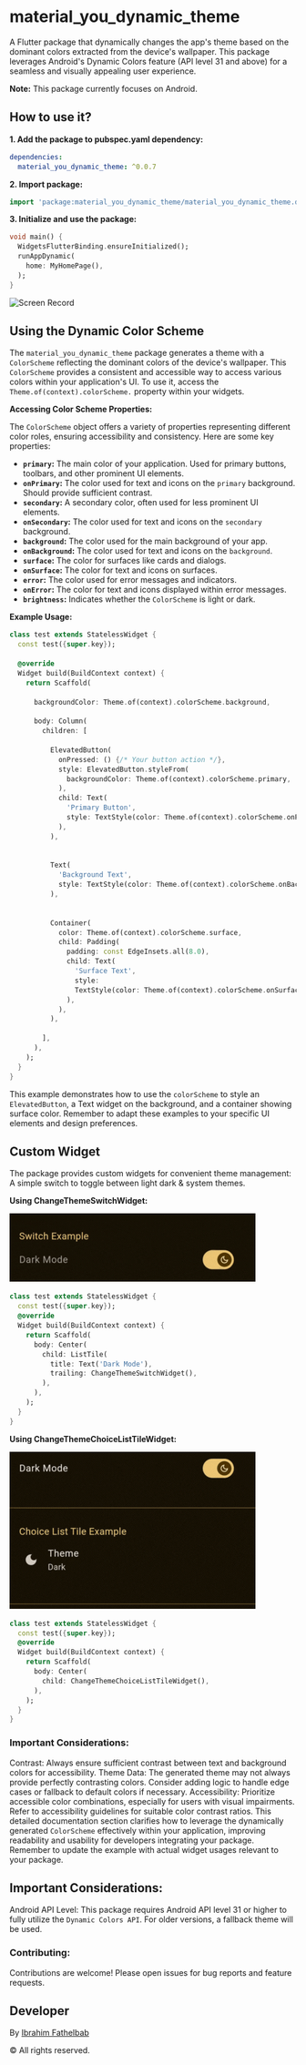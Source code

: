 # material_you_dynamic_theme

A Flutter package that dynamically changes the app's theme based on the dominant colors extracted from the device's wallpaper. This package leverages Android's Dynamic Colors feature (API level 31 and above) for a seamless and visually appealing user experience.

**Note:** This package currently focuses on Android.



## How to use it?
**1.  Add the package to pubspec.yaml dependency:**

```yaml
dependencies:
  material_you_dynamic_theme: ^0.0.7
```

**2. Import package:**

```dart
import 'package:material_you_dynamic_theme/material_you_dynamic_theme.dart';
```

**3. Initialize and use the package:**

```dart
void main() {
  WidgetsFlutterBinding.ensureInitialized();
  runAppDynamic(
    home: MyHomePage(),
  );
}
```

![Screen Record](https://raw.githubusercontent.com/AKB0N/material_you_dynamic_theme/refs/heads/main/screenshots/screen.gif)

## Using the Dynamic Color Scheme

The `material_you_dynamic_theme` package generates a theme with a `ColorScheme` reflecting the dominant colors of the device's wallpaper.  This `ColorScheme` provides a consistent and accessible way to access various colors within your application's UI.  To use it, access the `Theme.of(context).colorScheme.` property within your widgets.

**Accessing Color Scheme Properties:**

The `ColorScheme` object offers a variety of properties representing different color roles, ensuring accessibility and consistency.  Here are some key properties:

* **`primary`:** The main color of your application.  Used for primary buttons, toolbars, and other prominent UI elements.
* **`onPrimary`:** The color used for text and icons on the `primary` background.  Should provide sufficient contrast.
* **`secondary`:**  A secondary color, often used for less prominent UI elements.
* **`onSecondary`:** The color used for text and icons on the `secondary` background.
* **`background`:** The color used for the main background of your app.
* **`onBackground`:** The color used for text and icons on the `background`.
* **`surface`:**  The color for surfaces like cards and dialogs.
* **`onSurface`:** The color for text and icons on surfaces.
* **`error`:** The color used for error messages and indicators.
* **`onError`:** The color for text and icons displayed within error messages.
* **`brightness`:** Indicates whether the `ColorScheme` is light or dark.

**Example Usage:**

```dart
class test extends StatelessWidget {
  const test({super.key});

  @override
  Widget build(BuildContext context) {
    return Scaffold(

      backgroundColor: Theme.of(context).colorScheme.background,

      body: Column(
        children: [

          ElevatedButton(
            onPressed: () {/* Your button action */},
            style: ElevatedButton.styleFrom(
              backgroundColor: Theme.of(context).colorScheme.primary,
            ),
            child: Text(
              'Primary Button',
              style: TextStyle(color: Theme.of(context).colorScheme.onPrimary),
            ),
          ),


          Text(
            'Background Text',
            style: TextStyle(color: Theme.of(context).colorScheme.onBackground),
          ),


          Container(
            color: Theme.of(context).colorScheme.surface,
            child: Padding(
              padding: const EdgeInsets.all(8.0),
              child: Text(
                'Surface Text',
                style:
                TextStyle(color: Theme.of(context).colorScheme.onSurface),
              ),
            ),
          ),

        ],
      ),
    );
  }
}
```

This example demonstrates how to use the `colorScheme` to style an `ElevatedButton`, a Text widget on the background, and a container showing surface color. Remember to adapt these examples to your specific UI elements and design preferences.

## Custom Widget
The package provides custom widgets for convenient theme management:
A simple switch to toggle between light dark & system themes.

**Using ChangeThemeSwitchWidget:**

![Theme Switch Widget](https://raw.githubusercontent.com/AKB0N/material_you_dynamic_theme/refs/heads/main/screenshots/ThemeSwitchWidget.gif)

```dart
class test extends StatelessWidget {
  const test({super.key});
  @override
  Widget build(BuildContext context) {
    return Scaffold(
      body: Center(
        child: ListTile(
          title: Text('Dark Mode'),
          trailing: ChangeThemeSwitchWidget(),
        ),
      ),
    );
  }
}
```

**Using ChangeThemeChoiceListTileWidget:**

![Screen Record](https://raw.githubusercontent.com/AKB0N/material_you_dynamic_theme/refs/heads/main/screenshots/ThemeChoiceListTileWidget.gif)

```dart
class test extends StatelessWidget {
  const test({super.key});
  @override
  Widget build(BuildContext context) {
    return Scaffold(
      body: Center(
        child: ChangeThemeChoiceListTileWidget(),
      ),
    );
  }
}
```

### Important Considerations:
Contrast: Always ensure sufficient contrast between text and background colors for accessibility.
Theme Data: The generated theme may not always provide perfectly contrasting colors. Consider adding logic to handle edge cases or fallback to default colors if necessary.
Accessibility: Prioritize accessible color combinations, especially for users with visual impairments. Refer to accessibility guidelines for suitable color contrast ratios.
This detailed documentation section clarifies how to leverage the dynamically generated `ColorScheme` effectively within your application, improving readability and usability for developers integrating your package.  Remember to update the example with actual widget usages relevant to your package.

## Important Considerations:
Android API Level: This package requires Android API level 31 or higher to fully utilize the `Dynamic Colors API`. For older versions, a fallback theme will be used.

### Contributing:
Contributions are welcome! Please open issues for bug reports and feature requests.

## Developer
By [Ibrahim Fathelbab](https://www.akbon.dev/ "Ibrahim Fathelbab")

&copy; All rights reserved.


